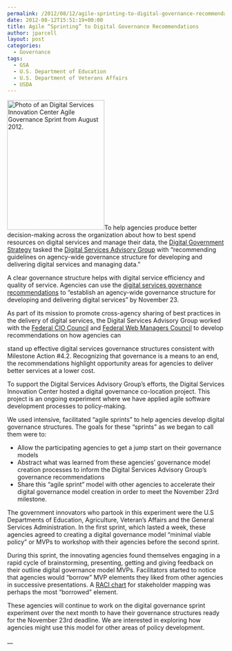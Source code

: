 ```yaml
---
permalink: /2012/08/12/agile-sprinting-to-digital-governance-recommendations/
date: 2012-08-12T15:51:19+00:00
title: Agile “Sprinting” to Digital Governance Recommendations
author: jparcell
layout: post
categories:
  - Governance
tags:
  - GSA
  - U.S. Department of Education
  - U.S. Department of Veterans Affairs
  - USDA
---
```


[<img class="alignright size-full wp-image-144332" src="https://s3.amazonaws.com/sitesusa/wp-content/uploads/sites/212/2014/04/sprint-225x300.jpg" alt="Photo of an Digital Services Innovation Center Agile Governance Sprint from August 2012. " width="225" height="300" />](https://s3.amazonaws.com/sitesusa/wp-content/uploads/sites/212/2014/04/sprint-225x300.jpg)To help agencies produce better decision-making across the organization about how to best spend resources on digital services and manage their data, the [Digital Government Strategy](http://www.whitehouse.gov/sites/default/files/omb/egov/digital-government/digital-government.html#intra-agency-governance) tasked the [Digital Services Advisory Group](http://www.whitehouse.gov/sites/default/files/omb/egov/digital-government/digital-government.html#digital-services-center) with “recommending guidelines on agency-wide governance structure for developing and delivering digital services and managing data.”

A clear governance structure helps with digital service efficiency and quality of service. Agencies can use the [digital services governance recommendations](http://www.whitehouse.gov/digitalgov/digital-services-governance-recommendations) to &#8220;establish an agency-wide governance structure for developing and delivering digital services” by November 23.

As part of its mission to promote cross-agency sharing of best practices in the delivery of digital services, the Digital Services Advisory Group worked with the [Federal CIO Council](http://www.cio.gov/) and [Federal Web Managers Council](https://www.digitalgov.gov/communities/web-managers-forum/ "Web Content Managers Forum") to develop recommendations on how agencies can
  
stand up effective digital services governance structures consistent with Milestone Action #4.2. Recognizing that governance is a means to an end, the recommendations highlight opportunity areas for agencies to deliver better services at a lower cost.

To support the Digital Services Advisory Group’s efforts, the Digital Services Innovation Center hosted a digital governance co-location project. This project is an ongoing experiment where we have applied agile software development processes to policy-making.

We used intensive, facilitated “agile sprints” to help agencies develop digital governance structures. The goals for these “sprints” as we began to call them were to:

  * Allow the participating agencies to get a jump start on their governance models
  * Abstract what was learned from these agencies’ governance model creation processes to inform the Digital Services Advisory Group’s governance recommendations
  * Share this “agile sprint” model with other agencies to accelerate their digital governance model creation in order to meet the November 23rd milestone.

The government innovators who partook in this experiment were the U.S Departments of Education, Agriculture, Veteran’s Affairs and the General Services Administration. In the first sprint, which lasted a week, these agencies agreed to creating a digital governance model “minimal viable policy” or MVPs to workshop with their agencies before the second sprint.

During this sprint, the innovating agencies found themselves engaging in a rapid cycle of brainstorming,  presenting, getting and giving feedback on their outline digital governance model MVPs. Facilitators started to notice that agencies would “borrow” MVP elements they liked from other agencies in successive presentations. A [RACI chart](http://en.wikipedia.org/wiki/Responsibility_assignment_matrix) for stakeholder mapping was perhaps the most “borrowed” element.

These agencies will continue to work on the digital governance sprint experiment over the next month to have their governance structures ready for the November 23rd deadline. We are interested in exploring how agencies might use this model for other areas of policy development.

__